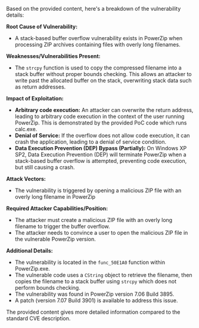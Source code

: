 Based on the provided content, here's a breakdown of the vulnerability details:

**Root Cause of Vulnerability:**
- A stack-based buffer overflow vulnerability exists in PowerZip when processing ZIP archives containing files with overly long filenames.

**Weaknesses/Vulnerabilities Present:**
- The `strcpy` function is used to copy the compressed filename into a stack buffer without proper bounds checking. This allows an attacker to write past the allocated buffer on the stack, overwriting stack data such as return addresses.

**Impact of Exploitation:**
- **Arbitrary code execution:** An attacker can overwrite the return address, leading to arbitrary code execution in the context of the user running PowerZip. This is demonstrated by the provided PoC code which runs calc.exe.
- **Denial of Service:** If the overflow does not allow code execution, it can crash the application, leading to a denial of service condition.
- **Data Execution Prevention (DEP) Bypass (Partially):** On Windows XP SP2, Data Execution Prevention (DEP) will terminate PowerZip when a stack-based buffer overflow is attempted, preventing code execution, but still causing a crash.

**Attack Vectors:**
- The vulnerability is triggered by opening a malicious ZIP file with an overly long filename in PowerZip

**Required Attacker Capabilities/Position:**
- The attacker must create a malicious ZIP file with an overly long filename to trigger the buffer overflow.
- The attacker needs to convince a user to open the malicious ZIP file in the vulnerable PowerZip version.

**Additional Details:**
- The vulnerability is located in the `func_50E1A0` function within PowerZip.exe.
- The vulnerable code uses a `CString` object to retrieve the filename, then copies the filename to a stack buffer using `strcpy` which does not perform bounds checking.
- The vulnerability was found in PowerZip version 7.06 Build 3895.
- A patch (version 7.07 Build 3901) is available to address this issue.

The provided content gives more detailed information compared to the standard CVE description.